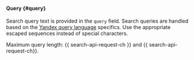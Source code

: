 #### Query {#query}

Search query text is provided in the `query` field. Search queries are handled based on the [Yandex query language](https://yandex.com/support/search/?id=481939) specifics. Use the appropriate escaped sequences instead of special characters.

Maximum query length: {{ search-api-request-ch }} and {{ search-api-request-ch}}.